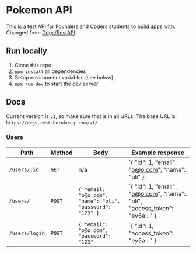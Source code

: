 # Pokemon API

This is a test API for Founders and Coders students to build apps with.
Changed from [Dogs/RestAPI](https://github.com/oliverjam/dog-rest-api)

## Run locally

1. Clone this repo
1. `npm install` all dependencies
1. Setup environment variables (see below)
1. `npm run dev` to start the dev server

## Docs

Current version is `v1`, so make sure that is in all URLs. The base URL is `https://dogs-rest.herokuapp.com/v1/`.

### Users

| Path           | Method | Body                                                      | Example response                                                           |
| -------------- | ------ | --------------------------------------------------------- | -------------------------------------------------------------------------- |
| `/users/:id`   | `GET`  | n/a                                                       | `{ "id": 1, "email": "o@o.com", "name": "oli" }                            |
| `/users/`      | `POST` | `{ "email: "o@o.com", "name": "oli", "password": "123" }` | `{ "id": 1, "email": "o@o.com", "name": "oli", "access_token": "ey5a..." } |
| `/users/login` | `POST` | `{ "email": "o@o.com", "password": "123"`                 | `{ "id": 1, "access_token": "ey5a..." }                                    |
